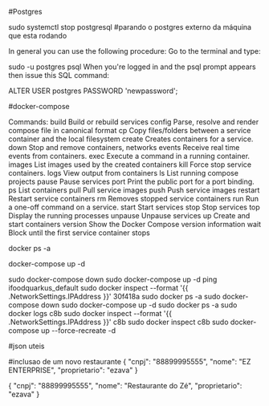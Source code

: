 #Postgres 

sudo systemctl stop postgresql #parando o postgres externo da máquina que esta rodando

In general you can use the following procedure: Go to the terminal and type:

sudo -u postgres psql
When you're logged in and the psql prompt appears then issue this SQL command:

ALTER USER postgres PASSWORD 'newpassword';

#docker-compose

Commands:
  build       Build or rebuild services
  config      Parse, resolve and render compose file in canonical format
  cp          Copy files/folders between a service container and the local filesystem
  create      Creates containers for a service.
  down        Stop and remove containers, networks
  events      Receive real time events from containers.
  exec        Execute a command in a running container.
  images      List images used by the created containers
  kill        Force stop service containers.
  logs        View output from containers
  ls          List running compose projects
  pause       Pause services
  port        Print the public port for a port binding.
  ps          List containers
  pull        Pull service images
  push        Push service images
  restart     Restart service containers
  rm          Removes stopped service containers
  run         Run a one-off command on a service.
  start       Start services
  stop        Stop services
  top         Display the running processes
  unpause     Unpause services
  up          Create and start containers
  version     Show the Docker Compose version information
  wait        Block until the first service container stops

docker ps -a

docker-compose up -d

sudo docker-compose down
sudo docker-compose up -d
ping ifoodquarkus_default
sudo docker inspect   --format '{{ .NetworkSettings.IPAddress }}' 30f418a
sudo docker ps -a
sudo docker-compose down
sudo docker-compose up -d
sudo docker ps -a
sudo docker logs c8b
sudo docker inspect   --format '{{ .NetworkSettings.IPAddress }}' c8b
sudo docker inspect   c8b
sudo docker-compose up --force-recreate -d

#json uteis

#inclusao de um novo restaurante
{
  "cnpj": "88899995555",
  "nome": "EZ ENTERPRISE",
  "proprietario": "ezava"
}

{
  "cnpj": "88899995555",
  "nome": "Restaurante do Zé",
  "proprietario": "ezava"
}
